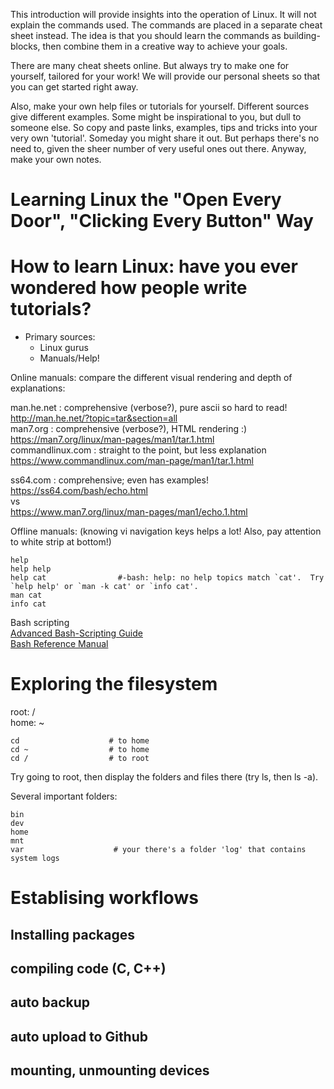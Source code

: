 This introduction will provide insights into the operation of Linux. It will not explain the commands used. The commands are placed in a separate cheat sheet instead. The idea is that you should learn the commands as building-blocks, then combine them in a creative way to achieve your goals.

There are many cheat sheets online. But always try to make one for yourself, tailored for your work! We will provide our personal sheets so that you can get started right away.

Also, make your own help files or tutorials for yourself. Different sources give different examples. Some might be inspirational to you, but dull to someone else. So copy and paste links, examples, tips and tricks into your very own 'tutorial'. Someday you might share it out. But perhaps there's no need to, given the sheer number of very useful ones out there. Anyway, make your own notes.

# Learning Linux the "Open Every Door", "Clicking Every Button" Way

# How to learn Linux: have you ever wondered how people write tutorials?
- Primary sources:
  - Linux gurus
  - Manuals/Help!

Online manuals: compare the different visual rendering and depth of explanations:

man.he.net : comprehensive (verbose?), pure ascii so hard to read!   
http://man.he.net/?topic=tar&section=all  
man7.org : comprehensive (verbose?), HTML rendering :)  
https://man7.org/linux/man-pages/man1/tar.1.html  
commandlinux.com : straight to the point, but less explanation  
https://www.commandlinux.com/man-page/man1/tar.1.html  

ss64.com : comprehensive; even has examples!  
https://ss64.com/bash/echo.html  
vs  
https://www.man7.org/linux/man-pages/man1/echo.1.html

Offline manuals: (knowing vi navigation keys helps a lot! Also, pay attention to white strip at bottom!)
```
help
help help   
help cat                #-bash: help: no help topics match `cat'.  Try `help help' or `man -k cat' or `info cat'.
man cat
info cat
```

Bash scripting  
[Advanced Bash-Scripting Guide](https://tldp.org/LDP/abs/html/)  
[Bash Reference Manual](https://www.gnu.org/software/bash/manual/bash.html)

# Exploring the filesystem
root: /  
home: ~  
```
cd                    # to home
cd ~                  # to home
cd /                  # to root
```

Try going to root, then display the folders and files there (try ls, then ls -a).

Several important folders:  
```
bin
dev
home
mnt
var                    # your there's a folder 'log' that contains system logs
```



# Establising workflows
## Installing packages
## compiling code (C, C++)
## auto backup
## auto upload to Github
## mounting, unmounting devices


